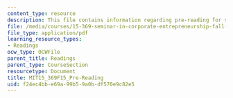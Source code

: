 ```yaml
---
content_type: resource
description: This file contains information regarding pre-reading for session 4.
file: /media/courses/15-369-seminar-in-corporate-entrepreneurship-fall-2015/f24ec4bbe69a99b59a0bdf570e9c82e5_MIT15_369F15_Pre-Reading.pdf
file_type: application/pdf
learning_resource_types:
- Readings
ocw_type: OCWFile
parent_title: Readings
parent_type: CourseSection
resourcetype: Document
title: MIT15_369F15_Pre-Reading
uid: f24ec4bb-e69a-99b5-9a0b-df570e9c82e5
---
```

